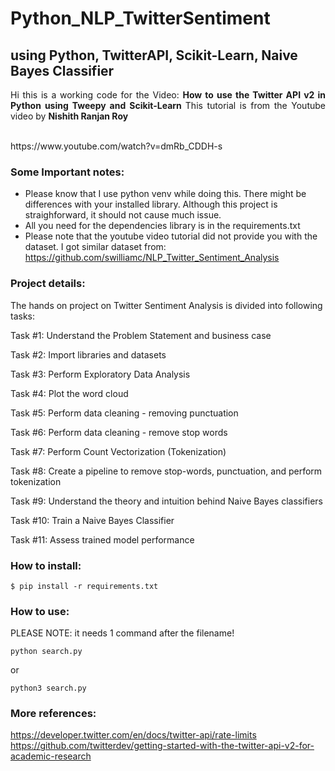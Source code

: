 # Python_NLP_TwitterSentiment

## using Python, TwitterAPI, Scikit-Learn, Naive Bayes Classifier

<p align="justify"> Hi this is a working code for the Video: <b> How to use the Twitter API v2 in Python using Tweepy and Scikit-Learn </b> This tutorial is from the Youtube video by <b>Nishith Ranjan Roy</b> </p>
<br />
https://www.youtube.com/watch?v=dmRb_CDDH-s
<br />

### Some Important notes:

- Please know that I use python venv while doing this. There might be differences with your installed library. Although this project is straighforward, it should not cause much issue.
- All you need for the dependencies library is in the requirements.txt
- Please note that the youtube video tutorial did not provide you with the dataset. I got similar dataset from: https://github.com/swilliamc/NLP_Twitter_Sentiment_Analysis

### Project details:

The hands on project on Twitter Sentiment Analysis is divided into following tasks:

Task #1: Understand the Problem Statement and business case

Task #2: Import libraries and datasets

Task #3: Perform Exploratory Data Analysis

Task #4: Plot the word cloud

Task #5: Perform data cleaning - removing punctuation

Task #6: Perform data cleaning - remove stop words

Task #7: Perform Count Vectorization (Tokenization)

Task #8: Create a pipeline to remove stop-words, punctuation, and perform tokenization

Task #9: Understand the theory and intuition behind Naive Bayes classifiers

Task #10: Train a Naive Bayes Classifier

Task #11: Assess trained model performance
### How to install:

```
$ pip install -r requirements.txt
```

### How to use:

PLEASE NOTE: it needs 1 command after the filename!

```
python search.py
```

or

```
python3 search.py
```

### More references:

https://developer.twitter.com/en/docs/twitter-api/rate-limits
https://github.com/twitterdev/getting-started-with-the-twitter-api-v2-for-academic-research

